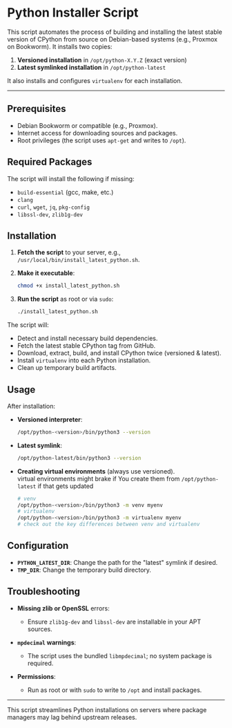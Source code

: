 # Python Installer Script

This script automates the process of building and installing the latest stable version of CPython from source on Debian-based systems (e.g., Proxmox on Bookworm). It installs two copies:

1. **Versioned installation** in `/opt/python-X.Y.Z` (exact version)
2. **Latest symlinked installation** in `/opt/python-latest`

It also installs and configures `virtualenv` for each installation.

---

## Prerequisites

- Debian Bookworm or compatible (e.g., Proxmox).
- Internet access for downloading sources and packages.
- Root privileges (the script uses `apt-get` and writes to `/opt`).

## Required Packages

The script will install the following if missing:

- `build-essential` (gcc, make, etc.)
- `clang`
- `curl`, `wget`, `jq`, `pkg-config`
- `libssl-dev`, `zlib1g-dev`

## Installation

1. **Fetch the script** to your server, e.g., `/usr/local/bin/install_latest_python.sh`.
2. **Make it executable**:

   ```bash
   chmod +x install_latest_python.sh
   ```

3. **Run the script** as root or via `sudo`:

   ```bash
   ./install_latest_python.sh
   ```

The script will:

- Detect and install necessary build dependencies.
- Fetch the latest stable CPython tag from GitHub.
- Download, extract, build, and install CPython twice (versioned & latest).
- Install `virtualenv` into each Python installation.
- Clean up temporary build artifacts.

## Usage

After installation:

- **Versioned interpreter**:
  ```bash
  /opt/python-<version>/bin/python3 --version
  ```

- **Latest symlink**:
  ```bash
  /opt/python-latest/bin/python3 --version
  ```

- **Creating virtual environments** (always use versioned).  
  virtual environments might brake if You create them from `/opt/python-latest` if that gets updated 
  ```bash
  # venv
  /opt/python-<version>/bin/python3 -m venv myenv
  # virtualenv
  /opt/python-<version>/bin/python3 -m virtualenv myenv
  # check out the key differences between venv and virtualenv
  ```

## Configuration

- **`PYTHON_LATEST_DIR`**: Change the path for the "latest" symlink if desired.
- **`TMP_DIR`**: Change the temporary build directory.

## Troubleshooting

- **Missing zlib or OpenSSL** errors:
  - Ensure `zlib1g-dev` and `libssl-dev` are installable in your APT sources.

- **`mpdecimal` warnings**:
  - The script uses the bundled `libmpdecimal`; no system package is required.

- **Permissions**:
  - Run as root or with `sudo` to write to `/opt` and install packages.

---

This script streamlines Python installations on servers where package managers may lag behind upstream releases.

